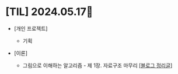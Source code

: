 # [TIL] 2024.05.17🐾

* [개인 프로젝트] 
    * 기획

* [이론]
    * 그림으로 이해하는 알고리즘 - 제 1장. 자료구조 마무리 [[블로그 정리글]](https://sootech-story.tistory.com/entry/Data-Structure-%EB%8D%B0%EC%9D%B4%ED%84%B0-%EA%B5%AC%EC%A1%B0-%EC%9E%90%EB%A3%8C-%EA%B5%AC%EC%A1%B0)